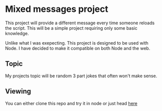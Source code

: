 # Mixed messages project

This project will provide a different message every time someone reloads the script.  This will be a simple project requiring only some basic knowledge.

Unlike what I was exepecting.  This project is designed to be used with Node.  I have decided to make it compatible on both Node and the web.

## Topic

My projects topic will be random 3 part jokes that often won't make sense.

## Viewing

You can either clone this repo and try it in node or just head [here](https://github.amias.dev/mixed-messages)

